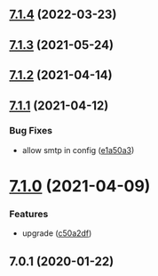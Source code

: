 ## [7.1.4](https://github.com/softwaregroup-bg/ut-smtp-sim/compare/v7.1.3...v7.1.4) (2022-03-23)



## [7.1.3](https://github.com/softwaregroup-bg/ut-smtp-sim/compare/v7.1.2...v7.1.3) (2021-05-24)



## [7.1.2](https://github.com/softwaregroup-bg/ut-smtp-sim/compare/v7.1.1...v7.1.2) (2021-04-14)



## [7.1.1](https://github.com/softwaregroup-bg/ut-smtp-sim/compare/v7.1.0...v7.1.1) (2021-04-12)


### Bug Fixes

* allow smtp in config ([e1a50a3](https://github.com/softwaregroup-bg/ut-smtp-sim/commit/e1a50a3782e0f327729088ccf5538babf1811c30))



# [7.1.0](https://github.com/softwaregroup-bg/ut-smtp-sim/compare/v7.0.1...v7.1.0) (2021-04-09)


### Features

* upgrade ([c50a2df](https://github.com/softwaregroup-bg/ut-smtp-sim/commit/c50a2df29a13d750d5ea8d1fcfed27d1d1d84015))



## 7.0.1 (2020-01-22)



